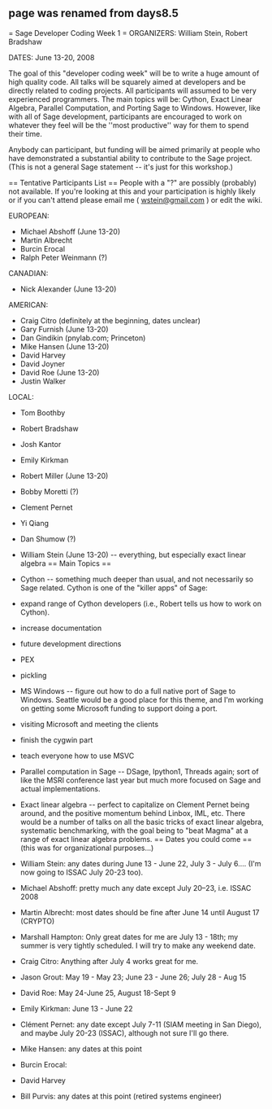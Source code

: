 ## page was renamed from days8.5
= Sage Developer Coding Week 1 =
ORGANIZERS: William Stein, Robert Bradshaw

DATES: June 13-20, 2008

The goal of this "developer coding week" will be to write a huge amount of high quality code.  All talks will be squarely aimed at developers and be directly related to coding projects.  All participants will assumed to be very experienced programmers. The main topics will be: Cython, Exact Linear Algebra, Parallel Computation, and Porting Sage to Windows.   However, like with all of Sage development, participants are encouraged to work on whatever they feel will be the ''most productive'' way for them to spend their time.

Anybody can participant, but funding will be aimed primarily at people who have demonstrated a substantial ability to contribute to the Sage project.  (This is not a general Sage statement -- it's just for this workshop.)

== Tentative Participants List ==
People with a "?" are possibly (probably) not available.   If you're looking at this and your participation is highly likely or if you can't attend please email me ( wstein@gmail.com ) or edit the wiki.

EUROPEAN:

 * Michael Abshoff (June 13-20)
 * Martin Albrecht
 * Burcin Erocal
 * Ralph Peter Weinmann (?)

CANADIAN:
 * Nick Alexander (June 13-20)

AMERICAN:
 * Craig Citro (definitely at the beginning, dates unclear)
 * Gary Furnish (June 13-20)
 * Dan Gindikin (pnylab.com; Princeton)
 * Mike Hansen (June 13-20)
 * David Harvey
 * David Joyner
 * David Roe (June 13-20)
 * Justin Walker


LOCAL:

 * Tom Boothby
 * Robert Bradshaw
 * Josh Kantor
 * Emily Kirkman
 * Robert Miller (June 13-20)
 * Bobby Moretti (?)
 * Clement Pernet
 * Yi Qiang
 * Dan Shumow (?)
 * William Stein (June 13-20) -- everything, but especially exact linear algebra
== Main Topics ==
 * Cython -- something much deeper than usual, and not necessarily so Sage related.  Cython is one of the "killer apps" of Sage:
  * expand range of Cython developers (i.e., Robert tells us how to work on Cython).
  * increase documentation
  * future development directions
  * PEX
  * pickling
 * MS Windows -- figure out how to do a full native port of Sage to Windows. Seattle would be a good place for this theme, and I'm working on getting some Microsoft funding to support doing a port.
  * visiting Microsoft and meeting the clients
  * finish the cygwin part
  * teach everyone how to use MSVC
 * Parallel computation in Sage -- DSage, Ipython1, Threads again; sort of like the MSRI conference last year but much more focused on Sage and actual implementations.
 * Exact linear algebra -- perfect to capitalize on Clement Pernet being around, and the positive momentum behind Linbox, IML, etc.  There would be a number of talks on all the basic tricks of exact linear algebra, systematic benchmarking, with the goal being to "beat Magma" at a range of exact linear algebra problems.
== Dates you could come ==
(this was for organizational purposes...)

 * William Stein: any dates during June 13 - June 22, July 3 - July 6.... (I'm now going to ISSAC July 20-23 too).
 * Michael Abshoff: pretty much any date except July 20–23, i.e. ISSAC 2008
 * Martin Albrecht: most dates should be fine after June 14 until August 17 (CRYPTO)
 * Marshall Hampton: Only great dates for me are July 13 - 18th; my summer is very tightly scheduled.  I will try to make any weekend date.
 * Craig Citro: Anything after July 4 works great for me.
 * Jason Grout: May 19 - May 23; June 23 - June 26; July 28 - Aug 15
 * David Roe: May 24-June 25, August 18-Sept 9
 * Emily Kirkman: June 13 - June 22
 * Clément Pernet: any date except July 7-11 (SIAM meeting in San Diego), and maybe July 20-23 (ISSAC), although not sure I'll go there.
 * Mike Hansen: any dates at this point
 * Burcin Erocal:
 * David Harvey
 * Bill Purvis: any dates at this point (retired systems engineer)
